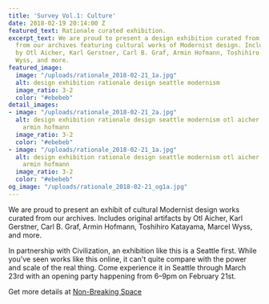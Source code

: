 ```yaml
---
title: 'Survey Vol.1: Culture'
date: 2018-02-19 20:14:00 Z
featured_text: Rationale curated exhibition.
excerpt_text: We are proud to present a design exhibition curated from original artifacts
  from our archives featuring cultural works of Modernist design. Includes designs
  by Otl Aicher, Karl Gerstner, Carl B. Graf, Armin Hofmann, Toshihiro Katayama, Marcel
  Wyss, and more.
featured_image:
  image: "/uploads/rationale_2018-02-21_1a.jpg"
  alt: design exhibition rationale design seattle modernism
  image_ratio: 3-2
  color: "#ebebeb"
detail_images:
- image: "/uploads/rationale_2018-02-21_2a.jpg"
  alt: design exhibition rationale design seattle modernism otl aicher karl gerstner
    armin hofmann
  image_ratio: 3-2
  color: "#ebebeb"
- image: "/uploads/rationale_2018-02-21_1a.jpg"
  alt: design exhibition rationale design seattle modernism otl aicher karl gerstner
    armin hofmann
  image_ratio: 3-2
  color: "#ebebeb"
og_image: "/uploads/rationale_2018-02-21_og1a.jpg"
---
```


We are proud to present an exhibit of cultural Modernist design works curated from our archives. Includes original artifacts by Otl Aicher, Karl Gerstner, Carl B. Graf, Armin Hofmann, Toshihiro Katayama, Marcel Wyss, and more.

In partnership with Civilization, an exhibition like this is a Seattle first. While you've seen works like this online, it can't quite compare with the power and scale of the real thing. Come experience it in Seattle through March 23rd with an opening party happening from 6–9pm on February 21st.

Get more details at [Non-Breaking Space](http://non-breaking.space/)